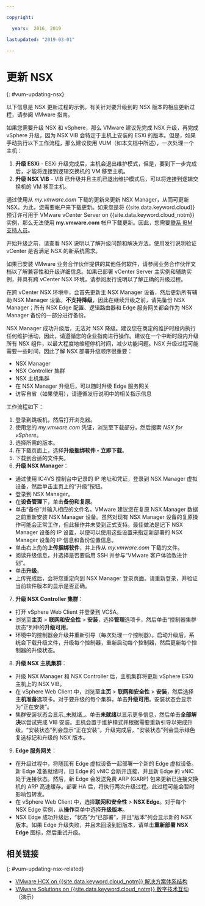 ```yaml
---

copyright:

  years:  2016, 2019

lastupdated: "2019-03-01"

---
```


# 更新 NSX
{: #vum-updating-nsx}

以下信息是 NSX 更新过程的示例。有关针对要升级到的 NSX 版本的相应更新过程，请参阅 VMware 指南。

如果您需要升级 NSX 和 vSphere，那么 VMware 建议先完成 NSX 升级，再完成 vSphere 升级，因为 NSX VIB 会特定于主机上安装的 ESXi 的版本。但是，如果手动执行以下工作流程，那么建议使用 VUM（如本文档中所述），一次处理一个主机：

1. **升级 ESXi** - ESXi 升级完成后，主机会退出维护模式，但是，要到下一步完成后，才能将连接到逻辑交换机的 VM 移至主机。
2. **升级 NSX VIB** - VIB 已升级并且主机已退出维护模式后，可以将连接到逻辑交换机的 VM 移至主机。

通过使用从 _my.vmware.com_ 下载的更新来更新 NSX Manager，从而可更新 NSX。为此，您需要帐户来下载更新。如果您是将 {{site.data.keyword.cloud}} 预订许可用于 VMware vCenter Server on {{site.data.keyword.cloud_notm}} 实例，那么无法使用 **my.vmware.com** 帐户下载更新。因此，您需要[联系 IBM 支持人员](/docs/services/vmwaresolutions/vmonic?topic=vmware-solutions-trbl_support)。

开始升级之前，请查看 NSX 说明以了解升级问题和解决方法。使用发行说明验证 vCenter 是否满足 NSX 的新系统需求。

如果已安装 VMware 业务合作伙伴提供的其他任何软件，请参阅业务合作伙伴文档以了解兼容性和升级详细信息。如果已部署 vCenter Server 主实例和辅助实例，并具有跨 vCenter NSX 环境，请参阅发行说明以了解正确的升级过程。

在跨 vCenter NSX 环境中，会首先更新主 NSX Manager 设备，然后更新所有辅助 NSX Manager 设备。**不支持降级**，因此在继续升级之前，请先备份 NSX Manager；所有 NSX Edge 配置、逻辑路由器和 Edge 服务网关都会作为 NSX Manager 备份的一部分进行备份。

NSX Manager 成功升级后，无法对 NSX 降级。建议您在商定的维护时段内执行任何维护活动，因此，请遵循您的企业指南进行操作。建议在一个中断时段内升级所有 NSX 组件，以最大程度地缩短停机时间，减少功能问题。NSX 升级过程可能需要一些时间，因此了解 NSX 部署升级顺序很重要：
* NSX
Manager
* NSX Controller 集群
* NSX 主机集群
* 在 NSX Manager 升级后，可以随时升级 Edge 服务网关
* 访客自省（如果使用），请遵循发行说明中的相关指示信息

工作流程如下：
1. 登录到跳板机，然后打开浏览器。
2. 使用您的 _my.vmware.com_ 凭证，浏览至下载部分，然后搜索 _NSX for vSphere_。
3. 选择所需的版本。
4. 在下载页面上，选择**升级捆绑软件 - 立即下载**。
5. 下载到合适的文件夹。
6. **升级 NSX Manager**：
  - 通过使用 IC4VS 控制台中记录的 IP 地址和凭证，登录到 NSX Manager 虚拟设备，然后单击主页上的“升级”按钮。
  - 登录到 NSX Manager。
  - 在**设备管理**下，单击**备份和复原**。
  - 单击“备份”并输入相应的文件名。VMware 建议您在复原 NSX Manager 数据之前重新安装 NSX Manager 设备。虽然对现有 NSX Manager 设备的复原操作可能会正常工作，但此操作并未受到正式支持。最佳做法是记下 NSX Manager 设备的 IP 设置，以便可以使用这些设置来指定新部署的 NSX Manager 设备的 IP 信息和备份位置信息。
  - 单击右上角的**上传捆绑软件**，并上传从 _my.vmware.com_ 下载的文件。
  - 阅读升级信息，并选择是否要启用 SSH 并参与“VMware 客户体验改进计划”。
  - 单击**升级**。
  - 上传完成后，会将您重定向到 NSX Manager 登录页面。请重新登录，并验证当前软件版本的显示是否正确。
7. **升级 NSX Controller 集群**：
  - 打开 vSphere Web Client 并登录到 VCSA。
  - 浏览至**主页** > **联网和安全性** > **安装**，选择**管理**选项卡，然后单击“控制器集群状态”列中的**升级可用**。
  - 环境中的控制器会升级并重新引导（每次处理一个控制器）。启动升级后，系统会下载升级文件，升级每个控制器，重新启动每个控制器，然后更新每个控制器的升级状态。
8. **升级 NSX 主机集群**：
  - 升级 NSX Manager 和 NSX Controller 后，主机集群将更新 vSphere ESXi 主机上的 NSX VIB。
  - 在 vSphere Web Client 中，浏览至**主页** > **联网和安全性** > **安装**，然后选择**主机准备**选项卡。对于要升级的每个集群，单击**升级可用**。安装状态会显示为“正在安装”。
  - 集群安装状态会显示_未就绪_。单击**未就绪**以显示更多信息，然后单击**全部解决**以尝试完成 VIB 安装。主机会置于维护模式并根据需要重新引导以完成升级。“安装状态”列会显示“正在安装”。升级完成后，“安装状态”列会显示绿色复选标记和升级的 NSX 版本。
9. **Edge 服务网关**：
  - 在升级过程中，将随现有 Edge 虚拟设备一起部署一个新的 Edge 虚拟设备。新 Edge 准备就绪时，旧 Edge 的 vNIC 会断开连接，并且新 Edge 的 vNIC 处于连接状态。然后，新 Edge 会发送免费 ARP (GARP) 包来更新已连接交换机的 ARP 高速缓存。部署 HA 后，将执行两次升级过程。此过程可能会暂时影响包转发。
  - 在 vSphere Web Client 中，选择**联网和安全性** > **NSX Edge**。对于每个 NSX Edge 实例，从**操作**菜单中选择**升级版本**。
  - NSX Edge 成功升级后，“状态”为“已部署”，并且“版本”列会显示新的 NSX 版本。如果 Edge 升级失败，并且未回滚到旧版本，请单击**重新部署 NSX Edge** 图标，然后重试升级。

## 相关链接
{: #vum-updating-nsx-related}

* [VMware HCX on {{site.data.keyword.cloud_notm}} 解决方案体系结构](https://www.ibm.com/cloud/garage/files/HCX_Architecture_Design.pdf)
* [VMware Solutions on {{site.data.keyword.cloud_notm}} 数字技术互动](https://ibm-dte.mybluemix.net/ibm-vmware)（演示）
